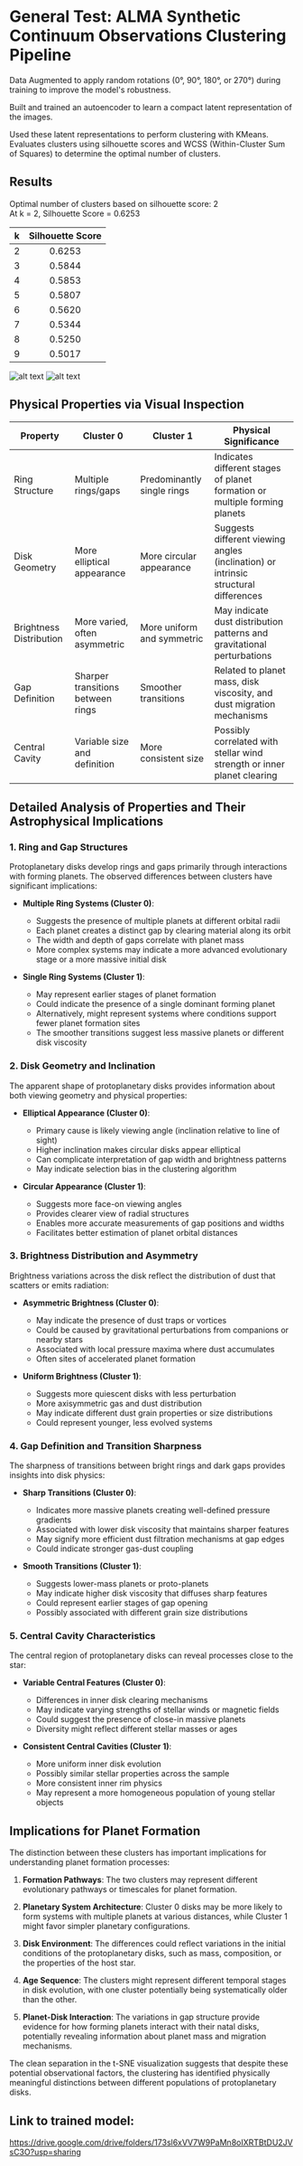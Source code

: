 # General Test: ALMA Synthetic Continuum Observations Clustering Pipeline

Data Augmented to apply random rotations (0°, 90°, 180°, or 270°) during training to improve the model's robustness.

Built and trained an autoencoder to learn a compact latent representation of the images.

Used these latent representations to perform clustering with KMeans. Evaluates clusters using silhouette scores and WCSS (Within-Cluster Sum of Squares) to determine the optimal number of clusters.

## Results
Optimal number of clusters based on silhouette score: 2 <br>
At k = 2, Silhouette Score = 0.6253

| k | Silhouette Score
|---|:--------------:|
| 2 |     0.6253     |
| 3 |     0.5844     |
| 4 |     0.5853     |
| 5 |     0.5807     |
| 6 |     0.5620     |
| 7 |     0.5344     |
| 8 |     0.5250     |
| 9 |     0.5017     |

![alt text](t-SNE.png)
![alt text](silhouette-wcss.png)

## Physical Properties via Visual Inspection

| Property | Cluster 0 | Cluster 1 | Physical Significance |
|----------|-----------|-----------|------------------------|
| Ring Structure | Multiple rings/gaps | Predominantly single rings | Indicates different stages of planet formation or multiple forming planets |
| Disk Geometry | More elliptical appearance | More circular appearance | Suggests different viewing angles (inclination) or intrinsic structural differences |
| Brightness Distribution | More varied, often asymmetric | More uniform and symmetric | May indicate dust distribution patterns and gravitational perturbations |
| Gap Definition | Sharper transitions between rings | Smoother transitions | Related to planet mass, disk viscosity, and dust migration mechanisms |
| Central Cavity | Variable size and definition | More consistent size | Possibly correlated with stellar wind strength or inner planet clearing |

## Detailed Analysis of Properties and Their Astrophysical Implications

### 1. Ring and Gap Structures

Protoplanetary disks develop rings and gaps primarily through interactions with forming planets. The observed differences between clusters have significant implications:

- **Multiple Ring Systems (Cluster 0)**: 
  - Suggests the presence of multiple planets at different orbital radii
  - Each planet creates a distinct gap by clearing material along its orbit
  - The width and depth of gaps correlate with planet mass
  - More complex systems may indicate a more advanced evolutionary stage or a more massive initial disk

- **Single Ring Systems (Cluster 1)**:
  - May represent earlier stages of planet formation
  - Could indicate the presence of a single dominant forming planet
  - Alternatively, might represent systems where conditions support fewer planet formation sites
  - The smoother transitions suggest less massive planets or different disk viscosity

### 2. Disk Geometry and Inclination

The apparent shape of protoplanetary disks provides information about both viewing geometry and physical properties:

- **Elliptical Appearance (Cluster 0)**:
  - Primary cause is likely viewing angle (inclination relative to line of sight)
  - Higher inclination makes circular disks appear elliptical
  - Can complicate interpretation of gap width and brightness patterns
  - May indicate selection bias in the clustering algorithm

- **Circular Appearance (Cluster 1)**:
  - Suggests more face-on viewing angles
  - Provides clearer view of radial structures
  - Enables more accurate measurements of gap positions and widths
  - Facilitates better estimation of planet orbital distances

### 3. Brightness Distribution and Asymmetry

Brightness variations across the disk reflect the distribution of dust that scatters or emits radiation:

- **Asymmetric Brightness (Cluster 0)**:
  - May indicate the presence of dust traps or vortices
  - Could be caused by gravitational perturbations from companions or nearby stars
  - Associated with local pressure maxima where dust accumulates
  - Often sites of accelerated planet formation

- **Uniform Brightness (Cluster 1)**:
  - Suggests more quiescent disks with less perturbation
  - More axisymmetric gas and dust distribution
  - May indicate different dust grain properties or size distributions
  - Could represent younger, less evolved systems

### 4. Gap Definition and Transition Sharpness

The sharpness of transitions between bright rings and dark gaps provides insights into disk physics:

- **Sharp Transitions (Cluster 0)**:
  - Indicates more massive planets creating well-defined pressure gradients
  - Associated with lower disk viscosity that maintains sharper features
  - May signify more efficient dust filtration mechanisms at gap edges
  - Could indicate stronger gas-dust coupling

- **Smooth Transitions (Cluster 1)**:
  - Suggests lower-mass planets or proto-planets
  - May indicate higher disk viscosity that diffuses sharp features
  - Could represent earlier stages of gap opening
  - Possibly associated with different grain size distributions

### 5. Central Cavity Characteristics

The central region of protoplanetary disks can reveal processes close to the star:

- **Variable Central Features (Cluster 0)**:
  - Differences in inner disk clearing mechanisms
  - May indicate varying strengths of stellar winds or magnetic fields
  - Could suggest the presence of close-in massive planets
  - Diversity might reflect different stellar masses or ages

- **Consistent Central Cavities (Cluster 1)**:
  - More uniform inner disk evolution
  - Possibly similar stellar properties across the sample
  - More consistent inner rim physics
  - May represent a more homogeneous population of young stellar objects

## Implications for Planet Formation

The distinction between these clusters has important implications for understanding planet formation processes:

1. **Formation Pathways**: The two clusters may represent different evolutionary pathways or timescales for planet formation.

2. **Planetary System Architecture**: Cluster 0 disks may be more likely to form systems with multiple planets at various distances, while Cluster 1 might favor simpler planetary configurations.

3. **Disk Environment**: The differences could reflect variations in the initial conditions of the protoplanetary disks, such as mass, composition, or the properties of the host star.

4. **Age Sequence**: The clusters might represent different temporal stages in disk evolution, with one cluster potentially being systematically older than the other.

5. **Planet-Disk Interaction**: The variations in gap structure provide evidence for how forming planets interact with their natal disks, potentially revealing information about planet mass and migration mechanisms.

The clean separation in the t-SNE visualization suggests that despite these potential observational factors, the clustering has identified physically meaningful distinctions between different populations of protoplanetary disks.


## Link to trained model:
https://drive.google.com/drive/folders/173sl6xVV7W9PaMn8oIXRTBtDU2JVsC3O?usp=sharing
